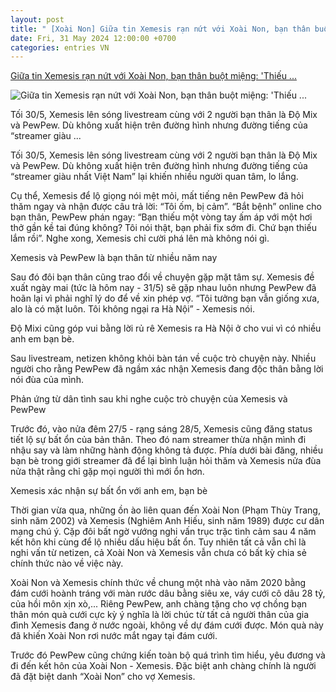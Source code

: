 ```yaml
---
layout: post
title: " [Xoài Non] Giữa tin Xemesis rạn nứt với Xoài Non, bạn thân buột miệng: 'Thiếu ..."
date: Fri, 31 May 2024 12:00:00 +0700
categories: entries VN
---
```

[Giữa tin Xemesis rạn nứt với Xoài Non, bạn thân buột miệng: 'Thiếu ...](https://kenh14.vn/giua-tin-xemesis-ran-nut-voi-xoai-non-ban-than-buot-mieng-thieu-mot-vong-tay-am-ap-mot-hoi-tho-gan-ke-20240531084545861.chn)

![Giữa tin Xemesis rạn nứt với Xoài Non, bạn thân buột miệng: 'Thiếu ...](https://kenh14cdn.com/zoom/600_315/203336854389633024/2024/5/31/photo1717127286144-1717127286606938990646.jpg)

Tối 30/5, Xemesis lên sóng livestream cùng với 2 người bạn thân là Độ Mix và PewPew. Dù không xuất hiện trên đường hình nhưng đường tiếng của “streamer giàu ...

Tối 30/5, Xemesis lên sóng livestream cùng với 2 người bạn thân là Độ Mix và PewPew. Dù không xuất hiện trên đường hình nhưng đường tiếng của “streamer giàu nhất Việt Nam” lại khiến nhiều người quan tâm, lo lắng.

Cụ thể, Xemesis để lộ giọng nói mệt mỏi, mất tiếng nên PewPew đã hỏi thăm ngay và nhận được câu trả lời: “Tôi ốm, bị cảm”. “Bắt bệnh” online cho bạn thân, PewPew phán ngay: “Bạn thiếu một vòng tay ấm áp với một hơi thở gần kề tai đúng không? Tôi nói thật, bạn phải fix sớm đi. Chứ bạn thiếu lắm rồi”. Nghe xong, Xemesis chỉ cười phá lên mà không nói gì.

Xemesis và PewPew là bạn thân từ nhiều năm nay

Sau đó đôi bạn thân cũng trao đổi về chuyện gặp mặt tâm sự. Xemesis đề xuất ngày mai (tức là hôm nay - 31/5) sẽ gặp nhau luôn nhưng PewPew đã hoãn lại vì phải nghĩ lý do để về xin phép vợ. “Tôi tưởng bạn vẫn giống xưa, alo là có mặt luôn. Tôi không ngại ra Hà Nội” - Xemesis nói.

Độ Mixi cũng góp vui bằng lời rủ rê Xemesis ra Hà Nội ở cho vui vì có nhiều anh em bạn bè.

Sau livestream, netizen không khỏi bàn tán về cuộc trò chuyện này. Nhiều người cho rằng PewPew đã ngầm xác nhận Xemesis đang độc thân bằng lời nói đùa của mình.

Phản ứng từ dân tình sau khi nghe cuộc trò chuyện của Xemesis và PewPew

Trước đó, vào nửa đêm 27/5 - rạng sáng 28/5, Xemesis cũng đăng status tiết lộ sự bất ổn của bản thân. Theo đó nam streamer thừa nhận mình đi nhậu say và làm những hành động không tả được. Phía dưới bài đăng, nhiều bạn bè trong giới streamer đã để lại bình luận hỏi thăm và Xemesis nửa đùa nửa thật rằng chỉ gặp mọi người thì mới ổn hơn.

Xemesis xác nhận sự bất ổn với anh em, bạn bè

Thời gian vừa qua, những ồn ào liên quan đến Xoài Non (Phạm Thùy Trang, sinh năm 2002) và Xemesis (Nghiêm Anh Hiếu, sinh năm 1989) được cư dân mạng chú ý. Cặp đôi bất ngờ vướng nghi vấn trục trặc tình cảm sau 4 năm kết hôn khi cùng để lộ nhiều dấu hiệu bất ổn. Tuy nhiên tất cả vẫn chỉ là nghi vấn từ netizen, cả Xoài Non và Xemesis vẫn chưa có bất kỳ chia sẻ chính thức nào về việc này.

Xoài Non và Xemesis chính thức về chung một nhà vào năm 2020 bằng đám cưới hoành tráng với màn rước dâu bằng siêu xe, váy cưới cô dâu 28 tỷ, của hồi môn xịn xò,... Riêng PewPew, anh chàng tặng cho vợ chồng bạn thân món quà cưới cực kỳ ý nghĩa là lời chúc từ tất cả người thân của gia đình Xemesis đang ở nước ngoài, không về dự đám cưới được. Món quà này đã khiến Xoài Non rơi nước mắt ngay tại đám cưới.

Trước đó PewPew cũng chứng kiến toàn bộ quá trình tìm hiểu, yêu đương và đi đến kết hôn của Xoài Non - Xemesis. Đặc biệt anh chàng chính là người đã đặt biệt danh “Xoài Non” cho vợ Xemesis.

